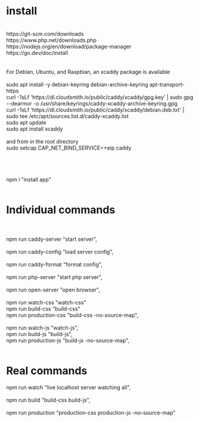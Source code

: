 <!DOCTYPE html>
<html lang="en">
<body>
    <h1>
        install
    </h1>
    <br>
    https://git-scm.com/downloads 
    <br>
    https://www.php.net/downloads.php
    <br>
    https://nodejs.org/en/download/package-manager
    <br>
    https://go.dev/doc/install
    <br>
    <br>
    <br>
    For Debian, Ubuntu, and Raspbian, an xcaddy package is available
    <br>
    <br>
    sudo apt install -y debian-keyring debian-archive-keyring apt-transport-https
    <br>
    curl -1sLf 'https://dl.cloudsmith.io/public/caddy/xcaddy/gpg.key' | sudo gpg --dearmor -o /usr/share/keyrings/caddy-xcaddy-archive-keyring.gpg
    <br>
    curl -1sLf 'https://dl.cloudsmith.io/public/caddy/xcaddy/debian.deb.txt' | sudo tee /etc/apt/sources.list.d/caddy-xcaddy.list
    <br>
    sudo apt update
    <br>
    sudo apt install xcaddy
    <br>
    <br>
    and from in the root directory
    <br>
    sudo setcap CAP_NET_BIND_SERVICE=+eip caddy
    <br>
    <br>
    <br>  
    <br>
    <br>
    npm i "install app"
    <br>
    <br>
    <h1>
        Individual commands
    </h1>
    <br>
    <br>
    npm run caddy-server "start server",
    <br>
    <br>
    npm run caddy-config "load server config",
    <br>
    <br>
    npm run caddy-format "format config",
    <br>
    <br>
    npm run php-server "start php server",
    <br>
    <br>
    npm run open-server "open browser",
    <br>
    <br>
    npm run watch-css "watch-css" 
    <br>
    npm run build-css "build-css"
    <br>
    npm run production-css "build-css -no-source-map",
    <br>
    <br>
    npm run watch-js "watch-js",
    <br>
    npm run build-js "build-js",
    <br>
    npm run production-js "build-js -no-source-map",
    <br>
    <br>
    <h1>
        Real commands
    </h1>
    npm run watch "live localhost server watching all",
    <br>
    <br>
    npm run build  "build-css build-js",
    <br>
    <br>
    npm run production "production-css production-js  -no-source-map"
    <br>
    <br>
</html>
